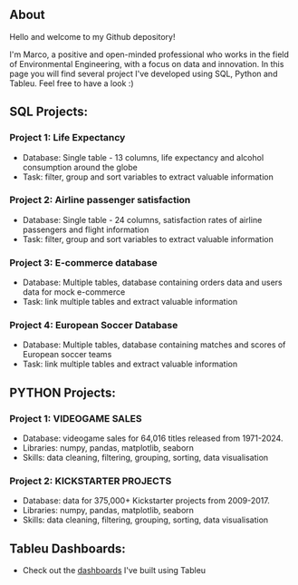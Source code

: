 ## About

Hello and welcome to my Github depository!

I'm Marco, a positive and open-minded professional who works in the field of Environmental Engineering, with a focus on data and innovation. 
In this page you will find several project I've developed using SQL, Python and Tableu.
Feel free to have a look :)

## SQL Projects: 
### Project 1: Life Expectancy
- Database: Single table - 13 columns, life expectancy and alcohol consumption around the globe 
- Task: filter, group and sort variables to extract valuable information 

### Project 2: Airline passenger satisfaction
- Database: Single table - 24 columns, satisfaction rates of airline passengers and flight information
- Task: filter, group and sort variables to extract valuable information 

### Project 3: E-commerce database
- Database: Multiple tables, database containing orders data and users data for mock e-commerce
- Task: link multiple tables and extract valuable information 

### Project 4: European Soccer Database
- Database: Multiple tables, database containing matches and scores of European soccer teams
- Task: link multiple tables and extract valuable information 
  
## PYTHON Projects:
### Project 1: VIDEOGAME SALES
- Database: videogame sales for 64,016 titles released from 1971-2024.
- Libraries: numpy, pandas, matplotlib, seaborn
- Skills: data cleaning, filtering, grouping, sorting, data visualisation

### Project 2: KICKSTARTER PROJECTS
- Database: data for 375,000+ Kickstarter projects from 2009-2017.
- Libraries: numpy, pandas, matplotlib, seaborn
- Skills: data cleaning, filtering, grouping, sorting, data visualisation
  
## Tableu Dashboards: 
- Check out the [dashboards](https://public.tableau.com/app/profile/marco.eulogi/vizzes) I've built using Tableu
